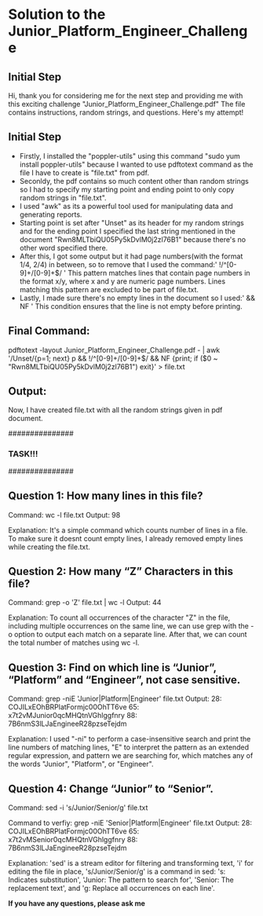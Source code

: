 # Solution to the Junior_Platform_Engineer_Challenge

## Initial Step
Hi, thank you for considering me for the next step and providing me with this exciting challenge "Junior_Platform_Engineer_Challenge.pdf"
The file contains instructions, random strings, and questions. Here's my attempt!

## Initial Step
- Firstly, I installed the "poppler-utils" using this command "sudo yum install poppler-utils" because I wanted to use pdftotext command as the file I have to create is "file.txt" from pdf.
- Seconldy, the pdf contains so much content other than random strings so I had to specify my starting point and ending point to only copy random strings in "file.txt".
- I used "awk" as its a powerful tool used for manipulating data and generating reports.
- Starting point is set after "Unset" as its header for my random strings and for the ending point I specified the last string mentioned in the document "Rwn8MLTbiQU05Py5kDvlM0j2zl76B1" because there's no other word specified there.
- After this, I got some output but it had page numbers(with the format 1/4, 2/4) in between, so to remove that I used the command:' !/^[0-9]+\/[0-9]+$/ ' This pattern matches lines that contain page numbers in the format x/y, where x and y are numeric page numbers. Lines matching this pattern are excluded to be part of file.txt.
- Lastly, I made sure there's no empty lines in the document so I used:' && NF '  This condition ensures that the line is not empty before printing.

## Final Command:
pdftotext -layout Junior_Platform_Engineer_Challenge.pdf - | awk '/Unset/{p=1; next} p && !/^[0-9]+\/[0-9]+$/ && NF {print; if ($0 ~ "Rwn8MLTbiQU05Py5kDvlM0j2zl76B1") exit}' > file.txt

## Output:
Now, I have created file.txt with all the random strings given in pdf document.

###############
### TASK!!! ###
###############

## Question 1: How many lines in this file?

Command: wc -l file.txt 
Output: 98

Explanation: It's a simple command which counts number of lines in a file. To make sure it doesnt count empty lines, I already removed empty lines while creating the file.txt.

## Question 2: How many “Z” Characters in this file?

Command: grep -o 'Z' file.txt | wc -l
Output: 44

Explanation: To count all occurrences of the character "Z" in the file, including multiple occurrences on the same line, we can use grep with the -o option to output each match on a separate line. After that, we can count the total number of matches using wc -l.

## Question 3: Find on which line is “Junior”, “Platform” and “Engineer”, not case sensitive.

Command: grep -niE 'Junior|Platform|Engineer' file.txt
Output:
28:      COJILxEOhBRPlatFormjc00OhTT6ve
65:      x7t2vMJunior0qcMHQtnVGhlggfnry
88:      7B6nmS3lLJaEngineeR28pzseTejdm

Explanation: I used "-ni" to perform a case-insensitive search and print the line numbers of matching lines, "E" to interpret the pattern as an extended regular expression, and pattern we are searching for, which matches any of the words "Junior", "Platform", or "Engineer".

## Question 4: Change “Junior” to “Senior”.

Command: sed -i 's/Junior/Senior/g' file.txt

Command to verfiy: grep -niE 'Senior|Platform|Engineer' file.txt 
Output: 
28:      COJILxEOhBRPlatFormjc00OhTT6ve
65:      x7t2vMSenior0qcMHQtnVGhlggfnry
88:      7B6nmS3lLJaEngineeR28pzseTejdm

Explanation: 'sed' is a stream editor for filtering and transforming text, 'i' for editing the file in place, 's/Junior/Senior/g' is a command in sed: 's: Indicates substitution', 'Junior: The pattern to search for', 'Senior: The replacement text', and 'g: Replace all occurrences on each line'.

**If you have any questions, please ask me**

 

